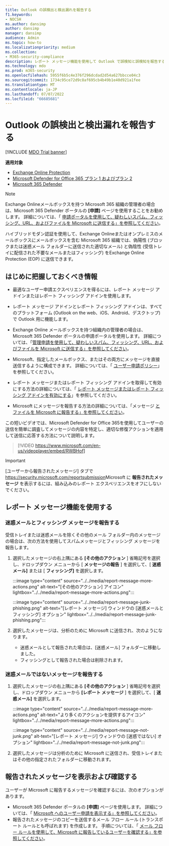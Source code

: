 ```yaml
---
title: Outlook の誤検出と検出漏れを報告する
f1.keywords:
- NOCSH
ms.author: dansimp
author: dansimp
manager: dansimp
audience: Admin
ms.topic: how-to
ms.localizationpriority: medium
ms.collection:
- M365-security-compliance
description: レポート メッセージ機能を使用して Outlook で誤検知と誤検知を報告する方法について説明します。
ms.technology: mdo
ms.prod: m365-security
ms.openlocfilehash: 5955f6b5c4e376f296dcdad2d54a627bbcce04c3
ms.sourcegitcommit: 1734c95ce72d9c8af695cb4b49b1e40d921a1fee
ms.translationtype: MT
ms.contentlocale: ja-JP
ms.lasthandoff: 07/07/2022
ms.locfileid: "66685681"
---
```

# <a name="report-false-positives-and-false-negatives-in-outlook"></a>Outlook の誤検出と検出漏れを報告する

[!INCLUDE [MDO Trial banner](../includes/mdo-trial-banner.md)]

**適用対象**
- [Exchange Online Protection](exchange-online-protection-overview.md)
- [Microsoft Defender for Office 365 プラン 1 およびプラン 2](defender-for-office-365.md)
- [Microsoft 365 Defender](../defender/microsoft-365-defender.md)

> [!NOTE]
> Exchange Onlineメールボックスを持つ Microsoft 365 組織の管理者の場合は、Microsoft 365 Defender ポータルの **[申請]** ページを使用することをお勧めします。 詳細については、「 [申請ポータルを使用して、疑わしいスパム、フィッシング、URL、およびファイルを Microsoft に送信する」を参照してください](admin-submission.md)。

ハイブリッドモダン認証を使用して、Exchange Onlineまたはオンプレミスのメールボックスにメールボックスを含む Microsoft 365 組織では、偽陽性 (ブロックまたは迷惑メール フォルダーに送信された適切なメール) と偽陰性 (受信トレイに配信された不要なメールまたはフィッシング) をExchange Online Protection (EOP) に送信できます。

## <a name="what-do-you-need-to-know-before-you-begin"></a>はじめに把握しておくべき情報

- 最適なユーザー申請エクスペリエンスを得るには、レポート メッセージ アドインまたはレポート フィッシング アドインを使用します。

- レポート メッセージ アドインとレポート フィッシング アドインは、すべてのプラットフォーム (Outlook on the web、iOS、Android、デスクトップ) で Outlook 用に機能します。

- Exchange Online メールボックスを持つ組織内の管理者の場合は、Microsoft 365 Defender ポータルの申請ポータルを使用します。 詳細については、「[管理申請を使用して、疑わしいスパム、フィッシング、URL、およびファイルを Microsoft に送信する」を参照してください](admin-submission.md)。

- Microsoft、指定したメールボックス、またはその両方にメッセージを直接送信するように構成できます。 詳細については、「 [ユーザー申請ポリシー](user-submission.md)」を参照してください。

- レポート メッセージまたはレポート フィッシング アドインを取得して有効にする方法の詳細については、「 [レポート メッセージまたはレポート フィッシング アドインを有効にする](enable-the-report-message-add-in.md)」を参照してください。

- Microsoft にメッセージを報告する方法の詳細については、「メッセージ [とファイルを Microsoft に報告する」を参照してください](report-junk-email-messages-to-microsoft.md)。

この短いビデオでは、Microsoft Defender for Office 365を使用してユーザーの送信を簡単に調査してメッセージの内容を特定し、適切な修復アクションを適用して送信に応答する方法について説明します。 
> [!VIDEO https://www.microsoft.com/en-us/videoplayer/embed/RWBHof]

> [!IMPORTANT]
> [ユーザーから報告されたメッセージ] タブで <https://security.microsoft.com/reportsubmission>Microsoft に **報告されたメッセージ** を表示するには、組み込みのレポート エクスペリエンスをオフにしないでください。

## <a name="use-the-report-message-feature"></a>レポート メッセージ機能を使用する

### <a name="report-junk-and-phishing-messages"></a>迷惑メールとフィッシング メッセージを報告する

受信トレイまたは迷惑メールを除くその他のメール フォルダー内のメッセージの場合は、次の方法を使用してスパムメッセージとフィッシング メッセージを報告します。

1. 選択したメッセージの右上隅にある **[その他のアクション** ] 省略記号を選択し、ドロップダウン メニューから [ **メッセージの報告** ] を選択して、[ **迷惑メール]** または [ **フィッシング]** を選択します。

   :::image type="content" source="../../media/report-message-more-actions.png" alt-text="[その他のアクション] アイコン" lightbox="../../media/report-message-more-actions.png":::

   :::image type="content" source="../../media/report-message-junk-phishing.png" alt-text="[レポート メッセージ] ウィンドウの [迷惑メールとフィッシング] オプション" lightbox="../../media/report-message-junk-phishing.png":::

2. 選択したメッセージは、分析のために Microsoft に送信され、次のようになります。
   - 迷惑メールとして報告された場合は、[迷惑メール] フォルダーに移動しました。
   - フィッシングとして報告された場合は削除されます。

### <a name="report-messages-that-are-not-junk"></a>迷惑メールではないメッセージを報告する

1. 選択したメッセージの右上隅にある **[その他のアクション** ] 省略記号を選択し、ドロップダウン メニューから **[レポート メッセージ** ] を選択して、[ **迷惑メール]** を選択します。

   :::image type="content" source="../../media/report-message-more-actions.png" alt-text="より多くのアクションを提供するアイコン" lightbox="../../media/report-message-more-actions.png":::

   :::image type="content" source="../../media/report-message-not-junk.png" alt-text="[レポート メッセージ] ウィンドウの [迷惑ではない] オプション" lightbox="../../media/report-message-not-junk.png":::

2. 選択したメッセージは分析のために Microsoft に送信され、受信トレイまたはその他の指定されたフォルダーに移動されます。

## <a name="view-and-review-reported-messages"></a>報告されたメッセージを表示および確認する

ユーザーが Microsoft に報告するメッセージを確認するには、次のオプションがあります。

- Microsoft 365 Defender ポータルの **[申請]** ページを使用します。 詳細については、「 [Microsoft へのユーザー申請を表示する」を参照してください](admin-submission.md#view-user-submissions-to-microsoft)。
- 報告されたメッセージのコピーを送信するメール フロー ルール (トランスポート ルールとも呼ばれます) を作成します。 手順については、「 [メール フロー ルールを使用して、Microsoft に報告しているユーザーを確認する」を参照してください](/exchange/security-and-compliance/mail-flow-rules/use-rules-to-see-what-users-are-reporting-to-microsoft)。
